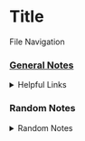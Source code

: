 
# Title

<summary> File Navigation </summary>

### [General Notes](general-notes.md)

</details>

<details>
<summary>Helpful Links </summary>

* example
https://alligator.io/
* 
</details>

### Random Notes
<details>
<summary>Random Notes</summary>

* 

</details>




